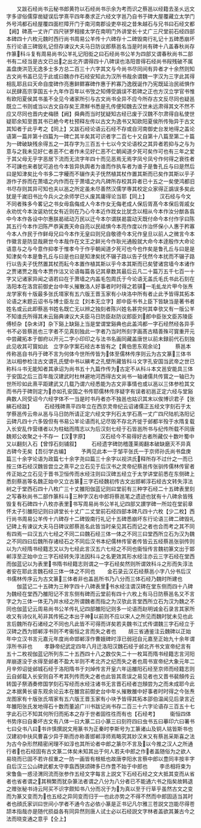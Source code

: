 <!-- { "loadSidebar": true } -->
　　又跋石经尚书云秘书郎黄符以石经尚书示余为考而识之蔡邕以经籍去圣乆远文字多谬俗儒穿凿疑误后学熹平四年奏求正六经文字邕乃自书于碑大屋覆藏立太学门外号鸿都石经屋覆四面栏障开门于南河南郡设吏卒视之昔朱越石与兄书曰石经文都【阙】碑髙一丈许广四尺骈罗相接太学在南明门外讲堂长十丈广三尺堂前石经四部本碑四十六枚元魏时西行尚书周易公羊传十六碑存十二碑毁南行礼记十五碑悉崩坏东行论语三碑毁礼记但存谏议大夫马日防议郎蔡邕名当是时尚有碑十八盖春秋尚存作篆科斗复有周易尚书公羊礼记阳衒之曰石经尚书公羊为四部又谓春秋尚书二部书有二经当是古文已出之出北齐谓得四十八碑误也洛阳昔得石经尚书叚残破不属盖盘庚洪范无逸多士多方总二百三十六字其文与今尚书尽同间有异者才十余然则知古文尚书盖已见于此或曰魏亦作石经安知此为汉所书哉余谓魏一字汉为三字此其得相乱耶且曰天命自度碑作亮惠鲜鳏寡碑作惠于矜寡乃逸旣诞作乃宪既延治民祗惧作以民肆高宗享国五十九年作百年以书攷之知傅受譌误不若碑之正也方汉立学官书惟有欧阳夏侯其书虽不全见今诸家所引与古文尚书全异不应今所存古文反尽同也疑邕既立二书则或当以古文自存矣王肃觧书悉是孔传便知魏去汉世未远肃得其文不然不应又尽同也晋内史梅赜【阙】舜典而当时犹疑知古经已废于汉魏不尔肃得自私使世疑耶余知至晋其书已絶今考杜预释左传以古文为逸书又知欧阳夏侯所传殆异于古文其知者于此乎考之【同上】又跋石经论语云石经不存或自河南御史台发地得之盖论语第一篇并第十四篇为一碑亡其半矣其可识者字二百七十又自第十八篇至第二十篇为一碑破缺残余得五之一其存字为三百五十七以今文论语校之其异者若抑与之与为意与之我未见好仁者恶不仁者作未见好仁恶不仁朝闻道夕死可矣作可也有三年之爱于其父母无乎字恶居下流而无流字年四十而见恶焉无焉字凤兮凤兮作何得之衰徃者不可諌也来者犹可追也今本皆异执舆者为谁而作执车者为谁子是鲁孔丘与曰是然后曰是知津矣比今书多二字耰而不辍作夫子怃然植其杖作置其斯而已矣作其斯以乎子游作子斿而在萧墙之内作而在于萧墙之内凡碑所存校其异者已十五之一矣使鸿都旧书尽存则其异可知也夫以邕之所定虽未尽善然汉儒学専其校定众家得正譌误多矣此犹是千嵗旧书比今兵火之余师学已乆废其庸得论当耶【同上】
　　汉石经与今文不同者殊多今畧记之书女毋翕侮成人今本作女无侮老成人保后胥髙今本保后胥戚女永劝忧今本汝诞劝忧女有近则在乃心今本近作戕女比犹念以相从今本作汝分猷各翕中今本作各设中尔惠朕曷祗动万民以迁今本尔谓朕曷震动天既付命今本付作孚曰陈其五行今本作汨陈严恭寅畏天命自亮以民祗惧今本亮作度以作治怀保小人惠于矜寡今本人作民于作鲜母兄曰今本作无皇曰则兄自敬德今本兄作皇旦以前人之微言今本作徽言是防显哉厥世今本哉作在文王之鲜光今作耿光通殷就大命今本逹殷作大命论语意与之与今意作抑孝于惟孝今于作乎朝闻道夕死可也今也作矣是鲁孔丘与曰是是知津矣今本是鲁孔丘与曰是也曰是知津矣扰不辍子路以告子怃然今本扰而不辍子路行以告夫子怃然置其杖而耘今本置作植其斯以乎今本其斯而已矣譬诸宫墙今本诸作之贾诸贾之哉今本贾作沽又论语每篇各记其章数其最后云凡二十篇万五千七百一十字又记诸家异闻之语若曰在于萧墙之内盖毛包周氏于今论语无盖氏毛氏书此石刻在洛阳本在洛宫前御史台中年乆摧散洛人好事者时时得之若骐一毛虬龙片甲今张焘龙学家有十版最多张氏壻家有五六版王晋玉家有小块洛中所有者止此予皆得其拓本论语之末题云诏书与博士臣左立【刘本无立字】郎中臣书书上臣下皆缺当是著书者姓名或云此即蔡邕书姓名既亡无以辨之独刻者陈兴姓名甚完何其幸欤又有一版公羊不知谁氏所得其未云谿典谏议大夫臣马日防臣赵防议郎臣刘郎中臣张文臣苏陵臣傅桢杂【杂未详】杂下谿上缺谿上当是堂谓堂谿典也此盖鸿都一字石经然经各异手书不必皆蔡邕也三字者不见真刻独此一字者乃当时所刻字画髙古精善殊可寳重开元中尝藏拓本于御府以开元二字小印印之与法书名画同藏盖唐世以前未録前代石刻独此见收其可寳如此　立字杂字案石经古本皆有之【黄伯思东观余论】
　　蔡邕本传称邕自书丹于碑不言为何体今世所传皆为体至儒林传序则云为古文篆三体书法以相参检注古文谓孔氏壁中书以縯考之孔壁所藏皆科斗文字孔安国当武帝之世已称科斗书无能知者其承诏为尚书五十九篇作传为古定不从科斗本文邕安能具三体于安国之后三百年哉汉建武时杜林避地河西得古文尚书一轴诸儒共传寳之一轴已为世所珍如此熹平距建武又几载乃谓六经悉能为古文非事情也或以邕以三体参检其文而书丹于碑则定为亦如孔安国之书传耶儒林传序疑字有误者初邕正定六经与堂谿典数人同受诏今六经字体不一当是时书丹者亦不独邕也姑识其末以俟博识君子【张縯石经跋】
　　石经残碑熹平四年立在西京灵帝纪云诏诸儒正五经文字刻石于太学蔡邕传云帝从邕与马日防所请正定六经文字刋石太学石髙一丈广四尺陆机洛阳记云碑凡四十六多毁但有书易公羊论语而礼记尽毁不存北齐徙于邺都半殁于水隋复载入长安乱作营缮者以为柱础而隋志以为后汉刻七经于石皆邕所书与纪传所载不同唐魏郑公收聚之十不存一【汉字原】
　　汉石经今不易得好古者所藏仅十数叶蜀中又以翻刻入石【曾惇石刻铺叙】
　　石经遗字碑防稽蓬莱阁翻本破缺磨灭不异真古碑今无矣【吾衍学古编】
　　予两见此本一于邹平张氏一于京师孙氏尚书盘庚篇三十余字论语为政篇七十余字尧曰篇三十余字以视洪氏释所存不过什之一而已按三体石经汉魏皆尝立之熹平之立石见于后汉书之灵帝纪蔡邕传张驯传儒林传宦者传正始之立石见于晋书卫恒传而水经注则曰汉碑五经立于太学讲堂前悉在东侧碑上悉刻蔡邕等名魏正始中又立古篆三字石经魏初传古文出邯郸淳石经古文转失淳法树之于堂西石四十八枚广三十丈雒阳伽蓝记则曰堂前有三种字石经二十五碑表里刻之写春秋尚书二部作篆科斗三种字汉右中郎将蔡邕笔之遗迹也犹有十八碑余皆残毁复有石碑四十八枚亦表里书写周易尚书公羊礼记四部又讃学碑一所竝在堂前章怀太子引雒阳记则曰讲堂长十丈广二丈堂前石经四部本碑凡四十六枚【少二枚】西行尚书周易公羊传十六碑存十二碑毁南行礼记十五碑悉崩坏东行论语三碑二碑毁礼记碑上有谏议大夫马日碑议郎蔡邕名此皆当时亲见其石而记之者也合而考之其不同有四焉一曰汉五六七经之不同二曰魏石经三体一体之不同三曰堂西所立石为汉为魏之不同四曰后魏所存诸经石之不同后汉书本纪儒林传宦者传皆云五经蔡邕张驯传则以为六经隋书经籍志又以为七经此言汉五六七经之不同也衞恒传言魏初篆文出于邯郸淳至正始中立三字石经转失淳法因科斗之名更效其形水经注亦云三字石经在堂西而伽蓝记以为表里书隋书经籍志则谓之一字石经矣然则所谓效科斗之形而失淳法者安在耶此言魏石经三体一体之不同也
　　金石录云汉石经蔡邕小字八分书后汉书儒林传序云为古文篆三体者非也盖邕所书乃八分而三体石经乃魏时所建也
　　伽蓝记二十五碑为三种字四十八碑表里书水经注谓汉碑在堂东侧而四十八碑为魏经在堂西乃雒阳记不言东侧有碑而云堂前有四十六枚上有马日防蔡邕名又不言字之为三体一体无乃并水经之所谓魏者而指之为汉欤此言堂西所立石为汉为魏之不同也伽蓝记云周易尚书公羊传礼记四部雒阳记则多一论语而赵明诚金石录言其家所收又有诗仪礼茍非其传拓之本出于神以前则不应以宋人之所见而魏时犹未见也此言后魏所存石诸经之不同也凡此皆不可得而详矣若夫魏书江式传谓魏三字石经立于汉碑之西为邯郸淳书则不考衞恒之言而失之者也
　　胡三省通鉴注云魏碑以正始年中立汉书言元嘉元年度尚命邯郸淳作曹娥碑时淳已弱冠自元嘉至正始九十余年谓淳所书非也
　　孝静帝纪武定四年八月迁洛阳汉魏石经于邺北齐书文宣帝纪言有五十二枚视伽蓝记所列东二十五西四十八之数仅失二十一枚耳而隋书经籍志言河阳岸崩遂没于水得至邺者不盈大半则不考北齐之纪而失之者也周书宣帝纪大象元年二月辛夘诏徙邺城石经于洛阳隋书于刘焯传言开皇六年运雒阳石经至京师而经籍志则云自邺载入长安则自不考其列传而失之者也此皆其乖误之易见者也又晋书裴頠传云转国子祭酒奏修国学刻石写经而水经注诸书无言晋石经者岂頠尝为之而未成耶今此之本据黄长睿东观余论云本在雒宫前御史台中年乆摧散雒中好事者时时得之今张焘龙图家有十版张氏壻家有五六版王晋玉家有小块予皆得其拓本邵伯温闻见后录言近年雒阳张氏发地得石十数而董逌广川书跋记尚书存二百三十六字论语存三百五十七字此石已不知其何所归而拓本之存于世者固徃徃而有也【石经考】
　　衞恒四体书势序曰自秦坏古文有八体一曰大篆二曰小篆三曰刻符四曰虫书五曰摹印六曰署书七曰殳书八曰书许慎撰説文用篆书为正秦时李斯号为工篆诸山及铜人铭皆斯书也汉建初中扶风曹喜少异于斯而亦称善邯郸淳师焉略究其妙汉末又有蔡邕采斯喜之法为古今杂形然精密闲理不如淳也其所论者中郎之篆尔不言及以今推之汉人之所通行者也石经固有古文篆二体矣未知其出于何人若夫中郎之作者盖随俗为之欲人易晓而已固不若许叔重之一防一画皆有根柢也故唐李阳氷言蔡中郎以豊同丰按丰字自后汉三公山碑武都太守李翕西狭颂碑多已作豊不始于中郎也
　　李丞相将束为宋鲁鱼一惑泾渭同流而张参作五经文字每言上説文下石经石经之文大抵其变而从省者也省者谓之其稍繁而犹杂篆法者谓之八分为八分者已不能通六书之指矣故韩退之赠张秘书诗云阿买不识字颇知书八分而况于为为真以至于行草乎虽然古文之变而为篆又变而为也五经之异同变而归于一也此亦势之不得不然而中郎固适当其时者也顔氏家训曰世间小学者不通今古必依小篆是正书记凡尔雅三苍説文岂能尽得苍颉本指哉亦是随代损益各有同异然则唐人试士必以石经説文字林者盖欲其兼古今之法而晓变通之意乎【仝上】

